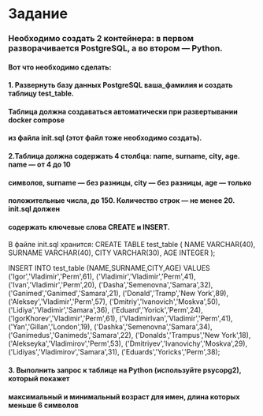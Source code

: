 # Задание
### Необходимо создать 2 контейнера: в первом разворачивается PostgreSQL, а во втором  — Python.
#### Вот что необходимо сделать:
#### 1. Развернуть базу данных PostgreSQL ваша_фамилия и создать таблицу test_table. 
#### Таблица должна создаваться автоматически при развертывании docker compose 
#### из файла init.sql (этот файл тоже необходимо создать).
#### 2.Таблица должна содержать 4 столбца: name, surname, city, age. name — от 4 до 10
#### символов, surname — без разницы, city — без разницы, age — только
#### положительные числа, до 150. Количество строк — не менее 20. init.sql должен 
#### содержать ключевые слова CREATE и INSERT.
В файле init.sql хранится:
CREATE TABLE test_table (
    NAME  VARCHAR(40),
    SURNAME VARCHAR(40),
    CITY VARCHAR(30),
    AGE INTEGER
);

INSERT INTO test_table (NAME,SURNAME,CITY,AGE) VALUES
('Igor','Vladimir','Perm',61),
('Vladimir','Vladimir','Perm',41),
('Ivan','Vladimir','Perm',20),
('Dasha','Semenovna','Samara',32),
('Ganimed','Ganimed','Samara',21),
('Donald','Tramp','New York',89),
('Aleksey','Vladimir','Perm',57),
('Dmitriy','Ivanovich','Moskva',50),
('Lidiya','Vladimir','Samara',36),
('Eduard','Yorick','Perm',24),
('IgorKhorev','Vladimir','Perm',61),
('VladimirIvan','Vladimir','Perm',41),
('Yan','Gillan','London',19),
('Dashka','Semenovna','Samara',34),
('Ganimedus','Ganimeds','Samara',22),
('Donalds','Trampus','New York',18),
('Alekseyka','Vladimirov','Perm',53),
('Dmitriyev','Ivanovichy','Moskva',29),
('Lidiyas','Vladimirov','Samara',31),
('Eduards','Yoricks','Perm',38);
#### 3. Выполнить запрос к таблице на Python (используйте psycopg2), который покажет   
#### максимальный и минимальный возраст для имен, длина которых меньше 6 символов
## 
